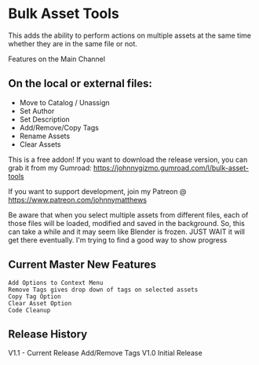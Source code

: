 
# Bulk Asset Tools

This adds the ability to perform actions on multiple assets at the same time whether they are in the same file or not.

Features on the Main Channel

## On the local or external files:

-  Move to Catalog / Unassign
-  Set Author
-  Set Description
-  Add/Remove/Copy Tags
-  Rename Assets
-  Clear Assets

This is a free addon! If you want to download the release version, you can grab it from my Gumroad: https://johnnygizmo.gumroad.com/l/bulk-asset-tools

If you want to support development, join my Patreon @ https://www.patreon.com/johnnymatthews

Be aware that when you select multiple assets from different files, each of those files will be loaded, modified and saved in the background. So, this can take a while and it may seem like Blender is frozen. JUST WAIT it will get there eventually. I'm trying to find a good way to show progress

## Current Master New Features
    Add Options to Context Menu 
    Remove Tags gives drop down of tags on selected assets
    Copy Tag Option
    Clear Asset Option
    Code Cleanup
  
## Release History
  
V1.1 - Current Release
    Add/Remove Tags
V1.0
    Initial Release
